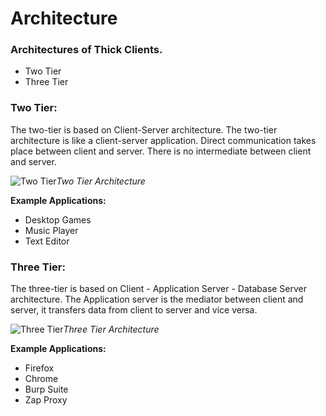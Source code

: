 # **Architecture**

### **Architectures of Thick Clients.**

* Two Tier
* Three Tier

### **Two Tier**:&#x20;

The two-tier is based on Client-Server architecture. The two-tier architecture is like a client-server application. Direct communication takes place between client and server. There is no intermediate between client and server.

![Two Tier](https://payatu.com/static/images/remoteblogs/farid/thick-client-penetration-testing/two\_tier.jpg)_Two Tier Architecture_

**Example Applications:**

* Desktop Games
* Music Player
* Text Editor

### **Three Tier**:&#x20;

The three-tier is based on Client - Application Server - Database Server architecture. The Application server is the mediator between client and server, it transfers data from client to server and vice versa.

![Three Tier](https://payatu.com/static/images/remoteblogs/farid/thick-client-penetration-testing/three-tier.jpg)_Three Tier Architecture_

**Example Applications:**

* Firefox
* Chrome
* Burp Suite
* Zap Proxy
